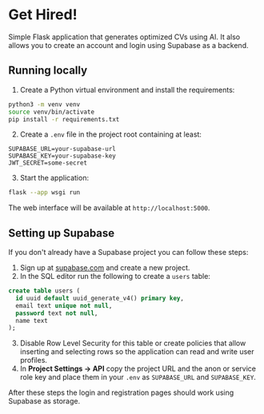 # Get Hired!

Simple Flask application that generates optimized CVs using AI. It also allows you to create an account and login using Supabase as a backend.

## Running locally

1. Create a Python virtual environment and install the requirements:

```bash
python3 -m venv venv
source venv/bin/activate
pip install -r requirements.txt
```

2. Create a `.env` file in the project root containing at least:

```dotenv
SUPABASE_URL=your-supabase-url
SUPABASE_KEY=your-supabase-key
JWT_SECRET=some-secret
```

3. Start the application:

```bash
flask --app wsgi run
```

The web interface will be available at `http://localhost:5000`.

## Setting up Supabase

If you don't already have a Supabase project you can follow these steps:

1. Sign up at [supabase.com](https://supabase.com) and create a new project.
2. In the SQL editor run the following to create a `users` table:

```sql
create table users (
  id uuid default uuid_generate_v4() primary key,
  email text unique not null,
  password text not null,
  name text
);
```

3. Disable Row Level Security for this table or create policies that allow inserting and selecting rows so the application can read and write user profiles.
4. In **Project Settings → API** copy the project URL and the anon or service role key and place them in your `.env` as `SUPABASE_URL` and `SUPABASE_KEY`.

After these steps the login and registration pages should work using Supabase as storage.
